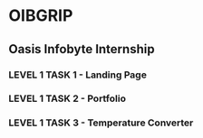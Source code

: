 # OIBGRIP 
## Oasis Infobyte Internship
### LEVEL 1 TASK 1 - Landing Page
### LEVEL 1 TASK 2 - Portfolio
### LEVEL 1 TASK 3 - Temperature Converter
